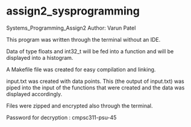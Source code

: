 assign2_sysprogramming
======================

Systems_Programming_Assign2
Author: Varun Patel

This program was written through the terminal without an IDE.

Data of type floats and int32_t will be fed into a function and will be 
displayed into a histogram.

A Makefile file was created for easy compilation and linking. 

input.txt was created with data points. This (the output of input.txt) was piped into the input of the
functions that were created and the data was displayed accordingly.

Files were zipped and encrypted also through the terminal.

Password for decryption : cmpsc311-psu-45


